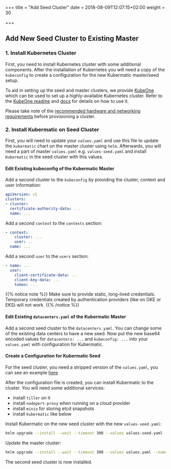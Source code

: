 +++
title = "Add Seed Cluster"
date = 2018-08-09T12:07:15+02:00
weight = 30

+++

## Add New Seed Cluster to Existing Master

### 1. Install Kubernetes Cluster

First, you need to install Kubernetes cluster with some additional components. After the installation of Kubernetes you will need a copy of the `kubeconfig` to create a configuration for the new Kubermatic master/seed setup.

To aid in setting up the seed and master clusters, we provide [KubeOne](https://github.com/kubermatic/kubeone/) which can be used to set up a highly-available Kubernetes cluster. Refer to the [KubeOne readme](https://github.com/kubermatic/kubeone/) and [docs](https://github.com/kubermatic/kubeone/tree/master/docs) for details on
how to use it.

Please take note of the [recommended hardware and networking requirements](../../requirements/cluster_requirements/) before provisioning a cluster.

### 2. Install Kubermatic on Seed Cluster

First, you will need to update your `values.yaml` and use this file to update the `kubermatic` chart on the master cluster using `helm`. Afterwards, you will need a part of master `values.yaml` e.g. `values-seed.yaml` and install `Kubermatic` in the seed cluster with this values.

#### Edit Existing kubeconfig of the Kubermatic Master

Add a second cluster to the `kubeconfig` by providing the cluster, context and user information:

```yaml
apiVersion: v1
clusters:
- cluster:
  certificate-authority-data: ...
  name: ...
```

Add a second `context` to the `contexts` section:

```yaml
- context:
    cluster: ...
    user: ..
  name: ...
```

Add a second `user` to the `users` section:

```yaml
- name: ...
  user:
    client-certificate-data: ...
    client-key-data: ...
    token: ...
```

{{% notice note %}}
Make sure to provide static, long-lived credentials. Temporary credentials created by authentication providers (like on GKE or EKS) will not work.
{{% /notice %}}

#### Edit Existing `datacenters.yaml` of the Kubermatic Master

Add a second seed cluster to the `datacenters.yaml`. You can change some of the existing data centers to have a new seed. Now put the new base64 encoded values for `datacenters: ...` and `kubeconfig: ...` into your `values.yaml` with configuration for Kubermatic.

#### Create a Configuration for Kubermatic Seed

For the seed cluster, you need a stripped version of the `values.yaml`, you can see an example [here](https://github.com/kubermatic/kubermatic-installer/blob/release/v2.8/values.seed.example.yaml)

After the configuration file is created, you can install Kubermatic to the cluster. You will need some additional services:

* install `tiller` on it
* install `nodeport-proxy` when running on a cloud provider
* install `minio` for storing etcd snapshots
* install `kubermatic` like below

Install Kubermatic on the new seed cluster with the new `values-seed.yaml`:

```bash
helm upgrade --install --wait --timeout 300 --values values-seed.yaml --namespace kubermatic kubermatic charts/kubermatic/
```

Update the master cluster:

```bash
helm upgrade --install --wait --timeout 300 --values values.yaml --namespace kubermatic kubermatic charts/kubermatic/
```

The second seed cluster is now installed.
